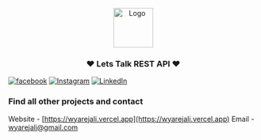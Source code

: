 <p align="center">
<img src="https://wyarejali.vercel.app/_next/image?url=%2F_next%2Fstatic%2Fmedia%2Ffavicon.748daa43.png&w=384&q=75" alt="Logo" width="80" height="80">
</p>

<h3 align="center">❤️ Lets Talk REST API ❤️</h3>
<p align="center">

[![facebook][facebook-shield]][facebook-url] [![Instagram][instagram-shield]][instagram-url] [![LinkedIn][linkedin-shield]][linkedin-url]

</p>

### Find all other projects and contact

Website - [https://wyarejali.vercel.app](https://wyarejali.vercel.app)
Email - [wyarejali@gmail.com](mailto:wyarejali@gmail.com)

<!-- MARKDOWN LINKS & IMAGES -->

[facebook-shield]: https://img.shields.io/badge/-Facebook-black.svg?style=flat-square&logo=facebook&color=555&logoColor=white
[facebook-url]: https://facebook.com/wyarejali
[instagram-shield]: https://img.shields.io/badge/-Instagram-black.svg?style=flat-square&logo=instagram&color=555&logoColor=white
[instagram-url]: https://instagram.com/wyarejali
[linkedin-shield]: https://img.shields.io/badge/-LinkedIn-black.svg?style=flat-square&logo=linkedin&colorB=555
[linkedin-url]: https://linkedin.com/in/wyarejali
